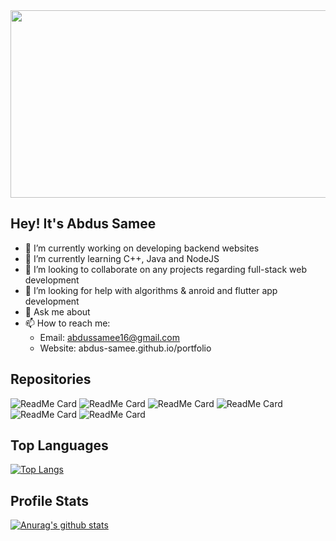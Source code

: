 <img height="300" width="600" src="https://images.unsplash.com/photo-1484417894907-623942c8ee29?ixlib=rb-1.2.1&ixid=eyJhcHBfaWQiOjEyMDd9&auto=format&fit=crop&w=1189&q=80">
<div>
     <h2>Hey! It's Abdus Samee</h2>
</div>


- 🔭 I’m currently working on developing backend websites
- 🌱 I’m currently learning C++, Java and NodeJS
- 👯 I’m looking to collaborate on any projects regarding full-stack web development
- 🤔 I’m looking for help with algorithms & anroid and flutter app development
- 💬 Ask me about 
- 📫 How to reach me: 
     - Email: abdussamee16@gmail.com
     - Website: abdus-samee.github.io/portfolio
      
## Repositories
![ReadMe Card](https://github-readme-stats.vercel.app/api/pin/?username=Abdus-Samee&repo=portfolio&theme=dark)
![ReadMe Card](https://github-readme-stats.vercel.app/api/pin/?username=Abdus-Samee&repo=Wisey&theme=dark)
![ReadMe Card](https://github-readme-stats.vercel.app/api/pin/?username=Abdus-Samee&repo=ScreenShare&theme=dark)
![ReadMe Card](https://github-readme-stats.vercel.app/api/pin/?username=Abdus-Samee&repo=JavaFX-Moodle-Project&theme=dark)
![ReadMe Card](https://github-readme-stats.vercel.app/api/pin/?username=Abdus-Samee&repo=DX-Ball-Game&theme=dark)
![ReadMe Card](https://github-readme-stats.vercel.app/api/pin/?username=Abdus-Samee&repo=pronounce&theme=dark)

## Top Languages
[![Top Langs](https://github-readme-stats.vercel.app/api/top-langs/?username=Abdus-Samee&layout=compact)](https://github.com/anuraghazra/github-readme-stats)

## Profile Stats
[![Anurag's github stats](https://github-readme-stats.vercel.app/api?username=Abdus-Samee&show_icons=true&theme=radical)](https://github.com/anuraghazra/github-readme-stats)
